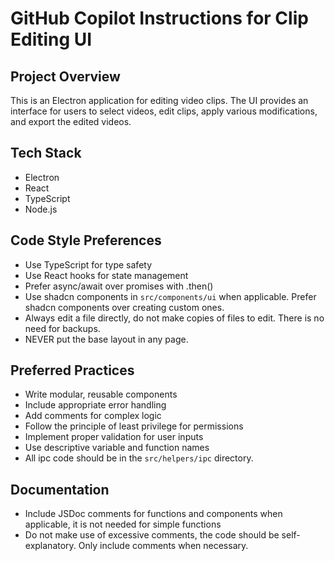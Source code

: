 # GitHub Copilot Instructions for Clip Editing UI

## Project Overview

This is an Electron application for editing video clips. The UI provides an interface for users to select videos, edit clips, apply various modifications, and export the edited videos.

## Tech Stack

- Electron
- React
- TypeScript
- Node.js

## Code Style Preferences

- Use TypeScript for type safety
- Use React hooks for state management
- Prefer async/await over promises with .then()
- Use shadcn components in `src/components/ui` when applicable. Prefer shadcn components over creating custom ones.
- Always edit a file directly, do not make copies of files to edit. There is no need for backups.
- NEVER put the base layout in any page.

## Preferred Practices

- Write modular, reusable components
- Include appropriate error handling
- Add comments for complex logic
- Follow the principle of least privilege for permissions
- Implement proper validation for user inputs
- Use descriptive variable and function names
- All ipc code should be in the `src/helpers/ipc` directory.

## Documentation

- Include JSDoc comments for functions and components when applicable, it is not needed for simple functions
- Do not make use of excessive comments, the code should be self-explanatory. Only include comments when necessary.
